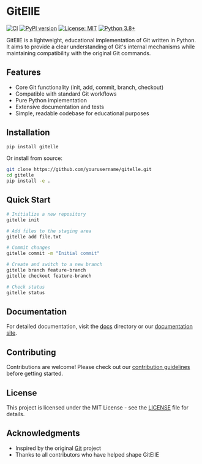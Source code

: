 # GitEllE

[![CI](https://github.com/yourusername/gitelle/actions/workflows/ci.yml/badge.svg)](https://github.com/yourusername/gitelle/actions/workflows/ci.yml)
[![PyPI version](https://badge.fury.io/py/gitelle.svg)](https://badge.fury.io/py/gitelle)
[![License: MIT](https://img.shields.io/badge/License-MIT-yellow.svg)](https://opensource.org/licenses/MIT)
[![Python 3.8+](https://img.shields.io/badge/python-3.8+-blue.svg)](https://www.python.org/downloads/)

GitEllE is a lightweight, educational implementation of Git written in Python. It aims to provide a clear understanding of Git's internal mechanisms while maintaining compatibility with the original Git commands.

## Features

- Core Git functionality (init, add, commit, branch, checkout)
- Compatible with standard Git workflows
- Pure Python implementation
- Extensive documentation and tests
- Simple, readable codebase for educational purposes

## Installation

```bash
pip install gitelle
```

Or install from source:

```bash
git clone https://github.com/yourusername/gitelle.git
cd gitelle
pip install -e .
```

## Quick Start

```bash
# Initialize a new repository
gitelle init

# Add files to the staging area
gitelle add file.txt

# Commit changes
gitelle commit -m "Initial commit"

# Create and switch to a new branch
gitelle branch feature-branch
gitelle checkout feature-branch

# Check status
gitelle status
```

## Documentation

For detailed documentation, visit the [docs](docs/index.md) directory or our [documentation site](https://gitelle.readthedocs.io/).

## Contributing

Contributions are welcome! Please check out our [contribution guidelines](CONTRIBUTING.md) before getting started.

## License

This project is licensed under the MIT License - see the [LICENSE](LICENSE) file for details.

## Acknowledgments

- Inspired by the original [Git](https://git-scm.com/) project
- Thanks to all contributors who have helped shape GitEllE
